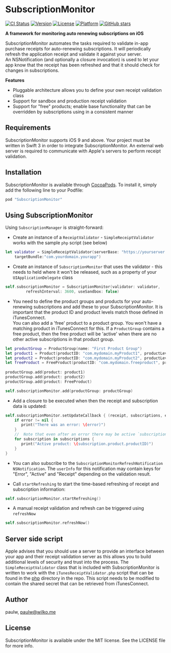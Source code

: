 # SubscriptionMonitor

[![CI Status](http://img.shields.io/travis/paulw11/subscription-monitor.svg?style=flat)](https://travis-ci.org/paulw/SubscriptionMonitor)
[![Version](https://img.shields.io/cocoapods/v/SubscriptionMonitor.svg?style=flat)](http://cocoapods.org/pods/SubscriptionMonitor)
[![License](https://img.shields.io/cocoapods/l/SubscriptionMonitor.svg?style=flat)](http://cocoapods.org/pods/SubscriptionMonitor)
[![Platform](https://img.shields.io/cocoapods/p/SubscriptionMonitor.svg?style=flat)](http://cocoapods.org/pods/SubscriptionMonitor)
[![GitHub stars](https://img.shields.io/github/stars/paulw11/subscription-monitor.svg)](https://github.com/paulw11/subscription-monitor/stargazers)

**A framework for monitoring auto renewing subscriptions on iOS**

SubscriptionMonitor automates the tasks required to validate in-app purchase receipts for auto-renewing subscriptions.
It will periodically refresh the application receipt and validate it against your server.  
An NSNotification (and optionally a closure invocation) is used to let your app know that the receipt has been refreshed 
and that it should check for changes in subscriptions.

**Features**

* Pluggable architecture allows you to define your own receipt validation class
* Support for sandbox and production receipt validation
* Support for "free" products; enable base functionality that can be overridden by subscriptions using in a consistent manner

## Requirements
SubscriptionMonitor supports iOS 9 and above. Your project must be written in Swift 3 in order to integrate SubscriptionMonitor.
An external web server is required to communicate with Apple's servers to perform receipt validation.

## Installation

SubscriptionMonitor is available through [CocoaPods](http://cocoapods.org). To install
it, simply add the following line to your Podfile:

```ruby
pod "SubscriptionMonitor"
```

## Using SubscriptionMonitor

Using `SubscriptionManager` is straight-forward:

* Create an instance of a `ReceiptValidator` - `SimpleReceiptValidator` works with the sample `php` script (see below)
```swift
let validator = SimpleReceiptValidator(serverBase: "https://yourserver.yourdomain.com/iTunesReceiptValidator.php", 
    targetBundle:"com.yourdomain.yourapp")
```
* Create an instance of `SubscriptionMonitor` that uses the validator - this needs to held where it won't be released,
such as a property of your `UIApplicationDelegate` class
```swift   
self.subscriptionMonitor = SubscriptionMonitor(validator: validator, 
         refreshInterval: 3600, useSandbox: false)
```
* You need to define the product groups and products for your auto-renewing subscriptions and add these to your SubscriptionMonitor. 
It is important that the product ID and product levels match those defined in iTunesConnect.  
You can also add a 'free' product to a product group.  You won't have a matching product in iTunesConnect for this.  If a
`ProductGroup` contains a free product, then the free product will be 'active' when there are no other active subscriptions
in that product group.
```swift 
let productGroup = ProductGroup(name: "First Product Group")
let product1 = Product(productID: "com.mydomain.myProduct1", productLevel: 1, duration: .year)
let product2 = Product(productID: "com.mydomain.myProduct2", productLevel: 1, duration: .month)
let freeProduct = FreeProduct(productID: "com.mydomain.freeproduct", productLevel: 99)
    
productGroup.add(product: product1)
productGroup.add(product: product2)
productGroup.add(product: FreeProduct)

self.subscriptionMonitor.add(productGroup: productGroup)
```

* Add a closure to be executed when then the receipt and subscription data is updated:
```swift 
self.subscriptionMonitor.setUpdateCallback { (receipt, subscriptions, error) -> Void in
    if error != nil {
       print("There was an error: \(error)")
    }
    //  Note that even after an error there may be active `subscriptions` if you have free products defined
    for subscription in subscriptions {
       print("Active product: \(subscription.product.productID)")
    }
}
```

* You can also subscribe to the `SubscriptionMonitorRefreshNotification` `NSNotification`.  The `userInfo` for this
notification may contain keys for "Error", "Active" and "Receipt" depending on the validation result.

* Call `startRefreshing` to start the time-based refreshing of receipt and subscription information:
```swift
self.subscriptionMonitor.startRefreshing()
```

* A manual receipt validation and refresh can be triggered using `refreshNow`
```swift 
self.subscriptionMonitor.refreshNow()
```

## Server side script

Apple advises that you should use a server to provide an interface between your app and their receipt validation server as this 
allows you to build additional levels of security and trust into the process.  The `SimpleReceiptValidator` class that is included
with SubscriptionMonitor is written to work with the `iTunesReceiptValidator.php` script that can be found in the [php](https://github.com/paulw11/subscription-monitor/tree/master/php) directory
in the repo.  This script needs to be modified to contain the shared secret that can be retrieved from iTunesConnect.

## Author

paulw, paulw@wilko.me

## License

SubscriptionMonitor is available under the MIT license. See the LICENSE file for more info.
